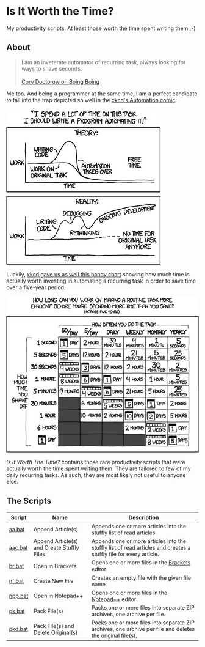 # Is It Worth the Time?
My productivity scripts. At least those worth the time spent writing them ;-)

## About
> I am an inveterate automator of recurring task, always looking for ways to shave seconds.<br/><br/>[Cory Doctorow on Boing Boing](https://boingboing.net/2013/04/29/how-much-time-should-you-spend.html)

Me too. And being a programmer at the same time, I am a perfect candidate to fall into the trap depicted so well in the [xkcd's Automation comic](https://xkcd.com/1319/):

[![xkcd Automation](images/xkcd-automation.png)](https://xkcd.com/1319/)

Luckily, [xkcd gave us as well this handy chart](https://xkcd.com/1205/) showing how much time is actually worth investing in automating a recurring task in order to save time over a five-year period.

[![xkcd Is It Worth the Time?](images/xkcd-is-it-worth-the-time.png )](https://xkcd.com/1205/)

*Is It Worth The Time?* contains those rare productivity scripts that were actually worth the time spent writing them. They are tailored to few of my daily recurring tasks. As such, they are most likely not useful to anyone else.

## The Scripts
Script | Name | Description
------------ | ------------- | -------------
[aa.bat](src/aa.bat) | Append Article(s) | Appends one or more articles into the stuffly list of read articles.
[aac.bat](src/aac.bat) | Append Article(s) and Create Stuffly Files | Appends one or more articles into the stuffly list of read articles and creates a stuffly file for every article.
[br.bat](src/br.bat) | Open in Brackets | Opens one or more files in the [Brackets](http://brackets.io) editor.
[nf.bat](src/nf.bat) | Create New File | Creates an empty file with the given file name.
[npp.bat](src/npp.bat) | Open in Notepad++ | Opens one or more files in the [Notepad++](https://notepad-plus-plus.org) editor.
[pk.bat](src/pk.bat) | Pack File(s) | Packs one or more files into separate ZIP archives, one archive per file.
[pkd.bat](src/pk.bat) | Pack File(s) and Delete Original(s) | Packs one or more files into separate ZIP archives, one archive per file and deletes the original file(s).